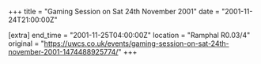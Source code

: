 +++
title = "Gaming Session on Sat 24th November 2001"
date = "2001-11-24T21:00:00Z"

[extra]
end_time = "2001-11-25T04:00:00Z"
location = "Ramphal R0.03/4"
original = "https://uwcs.co.uk/events/gaming-session-on-sat-24th-november-2001-1474488925774/"
+++



